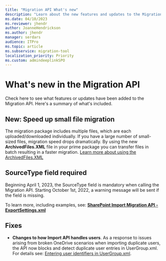 ```yaml
---
title: "Migration API What's new"
description: "Learn about the new features and updates to the Migration API."
ms.date: 04/10/2023
ms.reviewer: jhendr
author: JoanneHendrickson
ms.author: jhendr
manager: serdars
audience: ITPro
ms.topic: article
ms.subservice: migration-tool
localization_priority: Priority
ms.custom: admindeeplinkSPO
---
```

# What's new in the Migration API

Check here to see what features or updates have been added to the Migration API. Here's a summary of what's included.

## New: Speed up small file migration

The migration package includes multiple files, which are each uploaded/downloaded individually. If you have a large number of small-sized files, migration speed drops dramatically. By using the new **ArchivedFiles.XML** file in your prime package you can transfer files in batch resulting in a faster migration. [Learn more about using the ArchivedFiles.XML](/sharepoint/dev/apis/migration-api-overview#archivedfilessxml)

## SourceType field required

Beginning April 1, 2023, the SourceType field is mandatory when calling the Migration API. Starting October 1st, 2022, a warning message will be sent if the field is missing.

To learn more, including examples, see: **[SharePoint Import Migration API - ExportSettings.xml](/sharepoint/dev/apis/migration-api-overview#exportsettingsxml)**

## Fixes

- **Changes to how Import API handles users**. As a response to issues arising from broken OneDrive scenarios when importing duplicate users, the API now blocks and detect duplicate user entries in UserGroup.xml. For details see: [Entering user identifiers in UserGroup.xml](/sharepoint/dev/apis/migration-api-overview#entering-user-identifiers-in-usergroup.xml). 
